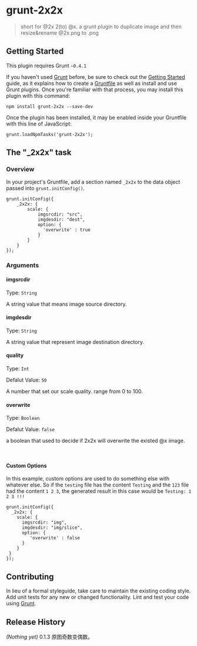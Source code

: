 # grunt-2x2x

> short for @2x 2(to) @x. a grunt plugin to duplicate image and then resize&rename @2x.png to .png

## Getting Started
This plugin requires Grunt `~0.4.1`

If you haven't used [Grunt](http://gruntjs.com/) before, be sure to check out the [Getting Started](http://gruntjs.com/getting-started) guide, as it explains how to create a [Gruntfile](http://gruntjs.com/sample-gruntfile) as well as install and use Grunt plugins. Once you're familiar with that process, you may install this plugin with this command:

```
npm install grunt-2x2x --save-dev
```

Once the plugin has been installed, it may be enabled inside your Gruntfile with this line of JavaScript:

```
grunt.loadNpmTasks('grunt-2x2x');
```

## The "_2x2x" task

### Overview
In your project's Gruntfile, add a section named `_2x2x` to the data object passed into `grunt.initConfig()`.


    grunt.initConfig({
        _2x2x: {
            scale: {
                imgsrcdir: "src",
                imgdesdir: "dest",
                option: {
                  'overwrite' : true 
                }
            }
        }
    });


### Arguments

#### imgsrcdir
Type: `String`

A string value that means image source directory.

#### imgdesdir
Type: `String`

A string value that represent image destination directory.

#### quality
Type: `Int`

Defalut Value: `50`

A number that set our scale quality. range from 0 to 100.
#### overwrite
Type: `Boolean`

Defalut Value: `false`

a boolean that used to decide if 2x2x will overwrite the existed @x image.


<br>

#### Custom Options
In this example, custom options are used to do something else with whatever else. So if the `testing` file has the content `Testing` and the `123` file had the content `1 2 3`, the generated result in this case would be `Testing: 1 2 3 !!!`

    grunt.initConfig({
      _2x2x: {
        scale: {
          imgsrcdir: "img",
          imgdesdir: "img/slice",
          option: {
             'overwrite' : false
          }
        }
     }
    });

## Contributing
In lieu of a formal styleguide, take care to maintain the existing coding style. Add unit tests for any new or changed functionality. Lint and test your code using [Grunt](http://gruntjs.com/).

## Release History
_(Nothing yet)_
0.1.3 原图奇数变偶数。